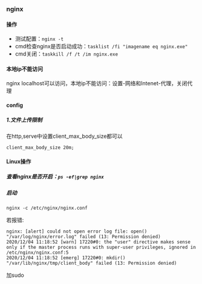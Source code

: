 ### nginx 
#### 操作
* 测试配置：```nginx -t```
* cmd检查nginx是否启动成功：```tasklist /fi "imagename eq nginx.exe"```
* cmd关闭：```taskkill /f /t /im nginx.exe```


#### 本地ip不能访问
nginx localhost可以访问，本地ip不能访问：设置-网络和Intenet-代理，关闭代理


#### config
##### 1.文件上传限制
在http,serve中设置client_max_body_size都可以
```
client_max_body_size 20m;
```

#### Linux操作
##### 查看nginx是否开启：`ps -ef|grep nginx`
##### 启动
`nginx -c /etc/nginx/nginx.conf`

若报错:
```
nginx: [alert] could not open error log file: open() "/var/log/nginx/error.log" failed (13: Permission denied)
2020/12/04 11:18:52 [warn] 17220#0: the "user" directive makes sense only if the master process runs with super-user privileges, ignored in /etc/nginx/nginx.conf:5
2020/12/04 11:18:52 [emerg] 17220#0: mkdir() "/var/lib/nginx/tmp/client_body" failed (13: Permission denied)
```
加sudo